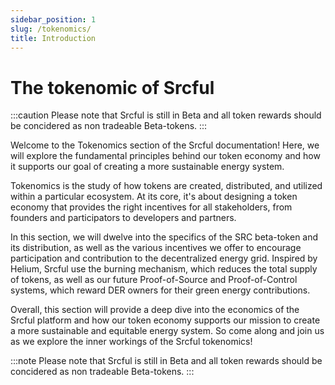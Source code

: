 ```yaml
---
sidebar_position: 1
slug: /tokenomics/
title: Introduction
---
```


# The tokenomic of Srcful

:::caution
Please note that Srcful is still in Beta and all token rewards should be concidered as non tradeable Beta-tokens.
:::

Welcome to the Tokenomics section of the Srcful documentation! Here, we will explore the fundamental principles behind our token economy and how it supports our goal of creating a more sustainable energy system.

Tokenomics is the study of how tokens are created, distributed, and utilized within a particular ecosystem. At its core, it's about designing a token economy that provides the right incentives for all stakeholders, from founders and participators to developers and partners.

In this section, we will dwelve into the specifics of the SRC beta-token and its distribution, as well as the various incentives we offer to encourage participation and contribution to the decentralized energy grid. Inspired by Helium, Srcful use the burning mechanism, which reduces the total supply of tokens, as well as our future Proof-of-Source and Proof-of-Control systems, which reward DER owners for their green energy contributions.

Overall, this section will provide a deep dive into the economics of the Srcful platform and how our token economy supports our mission to create a more sustainable and equitable energy system. So come along and join us as we explore the inner workings of the Srcful tokenomics!

:::note
Please note that Srcful is still in Beta and all token rewards should be concidered as non tradeable Beta-tokens.
:::